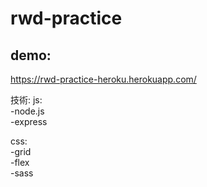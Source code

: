 # rwd-practice

## demo:
https://rwd-practice-heroku.herokuapp.com/

技術:
js:</br>
-node.js</br>
-express

css:</br>
-grid</br>
-flex</br>
-sass
